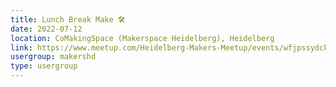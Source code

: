```yaml
---
title: Lunch Break Make 🛠️
date: 2022-07-12
location: CoMakingSpace (Makerspace Heidelberg), Heidelberg
link: https://www.meetup.com/Heidelberg-Makers-Meetup/events/wfjpssydckbqb/
usergroup: makershd
type: usergroup
---
```


